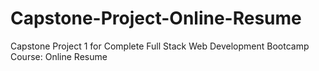 # Capstone-Project-Online-Resume
Capstone Project 1 for Complete Full Stack Web Development Bootcamp Course: Online Resume
